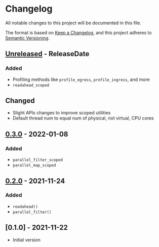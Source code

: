 # Changelog

All notable changes to this project will be documented in this file.

The format is based on [Keep a Changelog](https://keepachangelog.com/en/1.0.0/),
and this project adheres to [Semantic
Versioning](https://semver.org/spec/v2.0.0.html).

<!-- next-url -->
## [Unreleased](https://github.com/dpc/pariter/compare/v0.3.0...HEAD) - ReleaseDate

### Added

- Profiling methods like `profile_egress`, `profile_ingress`, and more
- `readahead_scoped`

## Changed

- Slight APIs changes to improve scoped utilities
- Default thread num to equal num of physical, not virtual, CPU cores

## [0.3.0](https://github.com/dpc/pariter/compare/v0.2.0...v0.3.0) - 2022-01-08

### Added

- `parallel_filter_scoped`
- `parallel_map_scoped`

## [0.2.0](https://github.com/dpc/pariter/compare/v0.1.0...v0.2.0) - 2021-11-24

### Added

- `readahead()`
- `parallel_filter()`

## [0.1.0] - 2021-11-22

- Initial version
